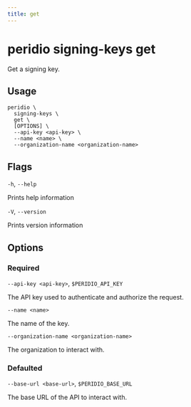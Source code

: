 ```yaml
---
title: get
---
```


# peridio signing-keys get

Get a signing key.

## Usage

```
peridio \
  signing-keys \
  get \
  [OPTIONS] \
  --api-key <api-key> \
  --name <name> \
  --organization-name <organization-name>
```

## Flags

`-h`, `--help`

Prints help information

`-V`, `--version`

Prints version information

## Options

### Required

`--api-key <api-key>`, `$PERIDIO_API_KEY`

The API key used to authenticate and authorize the request.

`--name <name>`

The name of the key.

`--organization-name <organization-name>`

The organization to interact with.

### Defaulted

`--base-url <base-url>`, `$PERIDIO_BASE_URL`

The base URL of the API to interact with.
